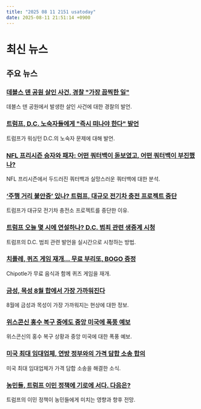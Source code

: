 ```yaml
---
title: "2025 08 11 2151 usatoday"
date: 2025-08-11 21:51:14 +0900
---
```


# 최신 뉴스

## 주요 뉴스
### [데블스 덴 공원 살인 사건, 경찰 "가장 끔찍한 일"](https://www.usatoday.com/story/news/crime/2025/08/11/court-date-devils-den-park-slayings/85540141007/)
데블스 덴 공원에서 발생한 살인 사건에 대한 경찰의 발언.

### [트럼프, D.C. 노숙자들에게 "즉시 떠나야 한다" 발언](https://www.usatoday.com/story/news/politics/2025/08/10/donald-trump-washington-dc-crime-homeless-police-data/85601810007/)
트럼프가 워싱턴 D.C.의 노숙자 문제에 대해 발언.

### [NFL 프리시즌 승자와 패자: 어떤 쿼터백이 돋보였고, 어떤 쿼터백이 부진했나?](https://www.usatoday.com/story/sports/nfl/2025/08/11/nfl-preseason-winners-losers-shedeur-sanders-joe-milton/85577727007/)
NFL 프리시즌에서 두드러진 쿼터백과 실망스러운 쿼터백에 대한 분석.

### [‘주행 거리 불안증’ 있나? 트럼프, 대규모 전기차 충전 프로젝트 중단](https://www.usatoday.com/story/news/politics/2025/08/11/biden-ev-charger-project-trump/85563143007/)
트럼프가 대규모 전기차 충전소 프로젝트를 중단한 이유.

### [트럼프 오늘 몇 시에 연설하나? D.C. 범죄 관련 생중계 시청](https://www.usatoday.com/story/news/politics/2025/08/11/trump-crime-dc-livestream/85606357007/)
트럼프의 D.C. 범죄 관련 발언을 실시간으로 시청하는 방법.

### [치폴레, 퀴즈 게임 재개… 무료 부리또, BOGO 증정](https://www.usatoday.com/story/money/food/2025/08/11/chipotle-iq-trivia-game-free-food/85562902007/)
Chipotle가 무료 음식과 함께 퀴즈 게임을 재개.

### [금성, 목성 8월 합에서 가장 가까워진다](https://www.usatoday.com/story/news/nation/2025/08/11/jupiter-venus-conjunction-august/85561786007/)
8월에 금성과 목성이 가장 가까워지는 현상에 대한 정보.

### [위스콘신 홍수 복구 중에도 중앙 미국에 폭풍 예보](https://www.usatoday.com/story/news/nation/2025/08/11/wisconsin-rain-flooding-storms-forecast/85606054007/)
위스콘신의 홍수 복구 상황과 중앙 미국에 대한 폭풍 예보.

### [미국 최대 임대업체, 연방 정부와의 가격 담합 소송 합의](https://www.usatoday.com/story/news/nation/2025/08/11/greystar-price-fixing-justice-department-realpage/85584247007/)
미국 최대 임대업체가 가격 담합 소송을 해결한 소식.

### [농민들, 트럼프 이민 정책에 기로에 서다. 다음은?](https://www.usatoday.com/story/news/nation/2025/07/27/trump-immigration-deportation-farmers/85308530007/)
트럼프의 이민 정책이 농민들에게 미치는 영향과 향후 전망.